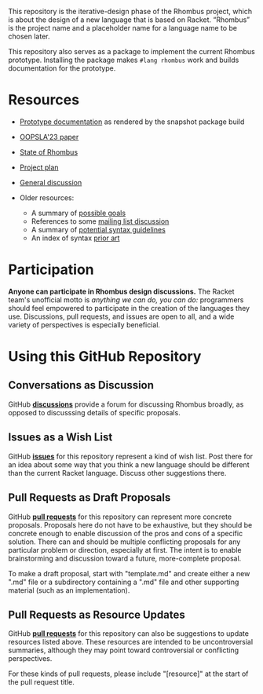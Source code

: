 This repository is the iterative-design phase of the Rhombus project,
which is about the design of a new language that is based on Racket.
“Rhombus” is the project name and a placeholder name for a language
name to be chosen later.

This repository also serves as a package to implement the current
Rhombus prototype. Installing the package makes `#lang rhombus` work
and builds documentation for the prototype.

# Resources

* [Prototype documentation](https://plt.cs.northwestern.edu/pkg-build/doc/rhombus/index.html)
  as rendered by the snapshot package build

* [OOPSLA'23 paper](https://doi.org/10.1145/3622818)

* [State of Rhombus](resources/state-of-rhombus.md)

* [Project plan](resources/plan.md)

* [General discussion](https://github.com/racket/rhombus-brainstorming/discussions)

* Older resources:
   - A summary of [possible goals](resources/goals.md)
   - References to some [mailing list discussion](resources/refs.md)
   - A summary of [potential syntax guidelines](resources/syntax-considerations.md)
   - An index of syntax [prior art](resources/prior-art.md)

# Participation

**Anyone can participate in Rhombus design discussions.** The Racket team's
unofficial motto is _anything we can do, you can do:_ programmers should feel
empowered to participate in the creation of the languages they use. Discussions,
pull requests, and issues are open to all, and a wide variety of perspectives is
especially beneficial.

# Using this GitHub Repository

## Conversations as Discussion

GitHub [**discussions**](../../discussions) provide a forum for discussing
Rhombus broadly, as opposed to discusssing details of specific
proposals.


## Issues as a Wish List

GitHub [**issues**](../../issues) for this repository represent a kind of wish list.
Post there for an idea about some way that you think a new language
should be different than the current Racket language. Discuss other
suggestions there.

## Pull Requests as Draft Proposals

GitHub [**pull requests**](../../pulls) for this repository can represent more concrete
proposals. Proposals here do not have to be exhaustive, but they
should be concrete enough to enable discussion of the pros and cons of
a specific solution. There can and should be multiple conflicting
proposals for any particular problem or direction, especially at
first. The intent is to enable brainstorming and discussion toward a
future, more-complete proposal.

To make a draft proposal, start with "template.md" and create either a
new ".md" file or a subdirectory containing a ".md" file and other
supporting material (such as an implementation).

## Pull Requests as Resource Updates

GitHub [**pull requests**](../../pulls) for this repository can also be suggestions
to update resources listed above. These resources are intended to be
uncontroversial summaries, although they may point toward
controversial or conflicting perspectives.

For these kinds of pull requests, please include "[resource]" at the
start of the pull request title.
